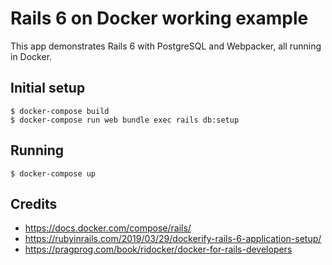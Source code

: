 # Rails 6 on Docker working example

This app demonstrates Rails 6 with PostgreSQL and Webpacker, all running in Docker.

## Initial setup
```
$ docker-compose build
$ docker-compose run web bundle exec rails db:setup
```

## Running
```
$ docker-compose up
```

## Credits

* https://docs.docker.com/compose/rails/
* https://rubyinrails.com/2019/03/29/dockerify-rails-6-application-setup/
* https://pragprog.com/book/ridocker/docker-for-rails-developers
